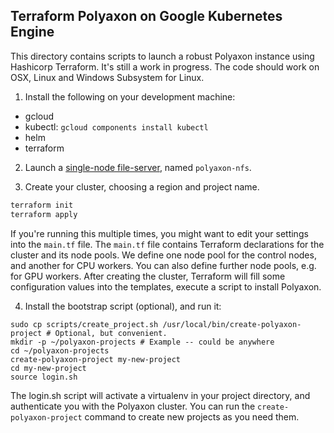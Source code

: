 Terraform Polyaxon on Google Kubernetes Engine
----------------------------------------------

This directory contains scripts to launch a robust Polyaxon instance using
Hashicorp Terraform. It's still a work in progress. The code should work on
OSX, Linux and Windows Subsystem for Linux.

1. Install the following on your development machine:

* gcloud
* kubectl: `gcloud components install kubectl`
* helm
* terraform

2. Launch a [single-node file-server](https://console.cloud.google.com/launcher/details/click-to-deploy-images/singlefs), named `polyaxon-nfs`. 

3. Create your cluster, choosing a region and project name.

```bash
terraform init    
terraform apply
```

If you're running this multiple times, you might want to edit your settings into the `main.tf` file. The `main.tf` file contains Terraform declarations for the cluster and its node pools. We define one node pool for the control nodes, and another for CPU workers. You can also define further node pools, e.g. for GPU workers. After creating the cluster, Terraform will fill some configuration values into the templates, execute a script to install Polyaxon.

4. Install the bootstrap script (optional), and run it:

```
sudo cp scripts/create_project.sh /usr/local/bin/create-polyaxon-project # Optional, but convenient.
mkdir -p ~/polyaxon-projects # Example -- could be anywhere
cd ~/polyaxon-projects
create-polyaxon-project my-new-project
cd my-new-project
source login.sh
```

The login.sh script will activate a virtualenv in your project directory, and
authenticate you with the Polyaxon cluster. You can run the
`create-polyaxon-project` command to create new projects as you need them.
